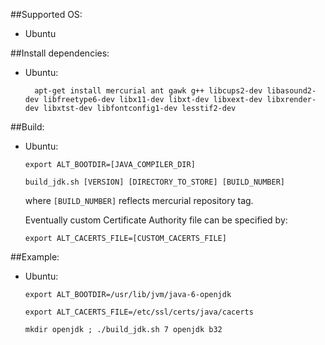 ##Supported OS: 

* Ubuntu

##Install dependencies:

* Ubuntu:

		apt-get install mercurial ant gawk g++ libcups2-dev libasound2-dev libfreetype6-dev libx11-dev libxt-dev libxext-dev libxrender-dev libxtst-dev libfontconfig1-dev lesstif2-dev

##Build:

* Ubuntu:

	`export ALT_BOOTDIR=[JAVA_COMPILER_DIR]`

	`build_jdk.sh [VERSION] [DIRECTORY_TO_STORE] [BUILD_NUMBER]`

    where `[BUILD_NUMBER]` reflects mercurial repository tag.

	Eventually custom Certificate Authority file can be specified by:

	`export ALT_CACERTS_FILE=[CUSTOM_CACERTS_FILE]`

##Example:

* Ubuntu:

	`export ALT_BOOTDIR=/usr/lib/jvm/java-6-openjdk`

	`export ALT_CACERTS_FILE=/etc/ssl/certs/java/cacerts`

	`mkdir openjdk ; ./build_jdk.sh 7 openjdk b32`


